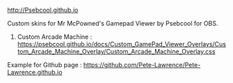 http://Psebcool.github.io

Custom skins for Mr McPowned's Gamepad Viewer by Psebcool for OBS.

1) Custom Arcade Machine : https://psebcool.github.io/docs/Custom_GamePad_Viewer_Overlays/Custom_Arcade_Machine_Overlay/Custom_Arcade_Machine_Overlay.css

Example for Github page : https://github.com/Pete-Lawrence/Pete-Lawrence.github.io

